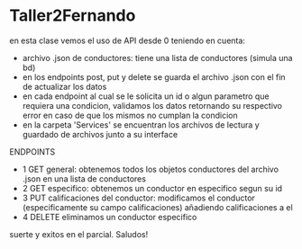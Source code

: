 # Taller2Fernando
en esta clase vemos el uso de API desde 0
teniendo en cuenta:
- archivo .json de conductores: tiene una lista de conductores (simula una bd)
- en los endpoints post, put y delete se guarda el archivo .json con el fin de actualizar los datos
- en cada endpoint al cual se le solicita un id o algun parametro que requiera una condicion, validamos los datos retornando su respectivo error en caso de que los mismos no cumplan la condicion
- en la carpeta 'Services' se encuentran los archivos de lectura y guardado de archivos junto a su interface

ENDPOINTS
- 1 GET general: obtenemos todos los objetos conductores del archivo .json en una lista de conductores
- 2 GET especifico: obtenemos un conductor en especifico segun su id
- 3 PUT calificaciones del conductor: modificamos el conductor (especificamente su campo calificaciones) añadiendo calificaciones a el
- 4 DELETE eliminamos un conductor especifico

suerte y exitos en el parcial. Saludos!
